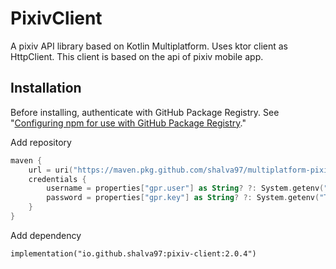 # PixivClient

A pixiv API library based on Kotlin Multiplatform. Uses ktor client as HttpClient.
This client is based on the api of pixiv mobile app.

## Installation
Before installing, authenticate with GitHub Package Registry. See "[Configuring npm for use with GitHub Package Registry](https://help.github.com/en/articles/configuring-npm-for-use-with-github-package-registry#authenticating-to-github-package-registry)."

Add repository
```kotlin
maven {
    url = uri("https://maven.pkg.github.com/shalva97/multiplatform-pixiv-client")
    credentials {
        username = properties["gpr.user"] as String? ?: System.getenv("USERNAME")
        password = properties["gpr.key"] as String? ?: System.getenv("TOKEN")
    }
}
```
Add dependency
```
implementation("io.github.shalva97:pixiv-client:2.0.4")
```
